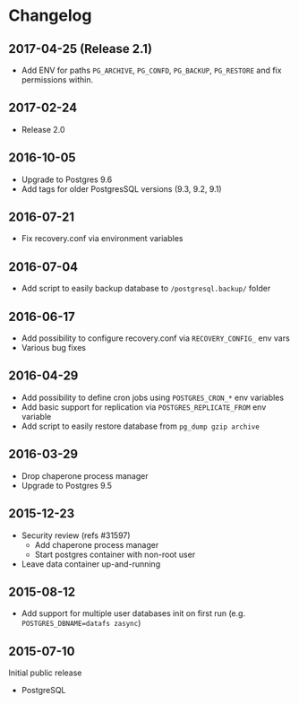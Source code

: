 # Changelog

## 2017-04-25 (Release 2.1)

- Add ENV for paths `PG_ARCHIVE`, `PG_CONFD`, `PG_BACKUP`, `PG_RESTORE`
  and fix permissions within.

## 2017-02-24

- Release 2.0

## 2016-10-05

- Upgrade to Postgres 9.6
- Add tags for older PostgresSQL versions (9.3, 9.2, 9.1)

## 2016-07-21

- Fix recovery.conf via environment variables

## 2016-07-04

- Add script to easily backup database to `/postgresql.backup/` folder

## 2016-06-17

- Add possibility to configure recovery.conf via `RECOVERY_CONFIG_` env vars
- Various bug fixes

## 2016-04-29

- Add possibility to define cron jobs using `POSTGRES_CRON_*` env variables
- Add basic support for replication via `POSTGRES_REPLICATE_FROM` env variable
- Add script to easily restore database from `pg_dump gzip archive`

## 2016-03-29

- Drop chaperone process manager
- Upgrade to Postgres 9.5

## 2015-12-23

- Security review (refs #31597)
  - Add chaperone process manager
  - Start postgres container with non-root user
- Leave data container up-and-running

## 2015-08-12

- Add support for multiple user databases init on first run
  (e.g. `POSTGRES_DBNAME=datafs zasync`)

## 2015-07-10

Initial public release

- PostgreSQL
